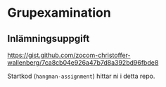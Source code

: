 # Grupexamination

## Inlämningsuppgift

https://gist.github.com/zocom-christoffer-wallenberg/7ca8cb04e926a47b7d8a392bd96fbde8

Startkod (`hangman-assignment`) hittar ni i detta repo.